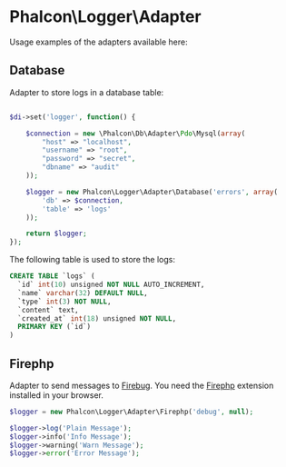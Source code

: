 Phalcon\Logger\Adapter
======================

Usage examples of the adapters available here:

Database
--------
Adapter to store logs in a database table:

```php

$di->set('logger', function() {

	$connection = new \Phalcon\Db\Adapter\Pdo\Mysql(array(
		"host" => "localhost",
		"username" => "root",
		"password" => "secret",
		"dbname" => "audit"
	));

	$logger = new Phalcon\Logger\Adapter\Database('errors', array(
		'db' => $connection,
		'table' => 'logs'
	));

	return $logger;
});

```

The following table is used to store the logs:

```sql
CREATE TABLE `logs` (
  `id` int(10) unsigned NOT NULL AUTO_INCREMENT,
  `name` varchar(32) DEFAULT NULL,
  `type` int(3) NOT NULL,
  `content` text,
  `created_at` int(18) unsigned NOT NULL,
  PRIMARY KEY (`id`)
)
```

Firephp
-------
Adapter to send messages to [Firebug](https://getfirebug.com/). You need
the [Firephp](http://www.firephp.org/) extension installed in your browser.

```php
$logger = new Phalcon\Logger\Adapter\Firephp('debug', null);

$logger->log('Plain Message');
$logger->info('Info Message');
$logger->warning('Warn Message');
$logger->error('Error Message');
```

